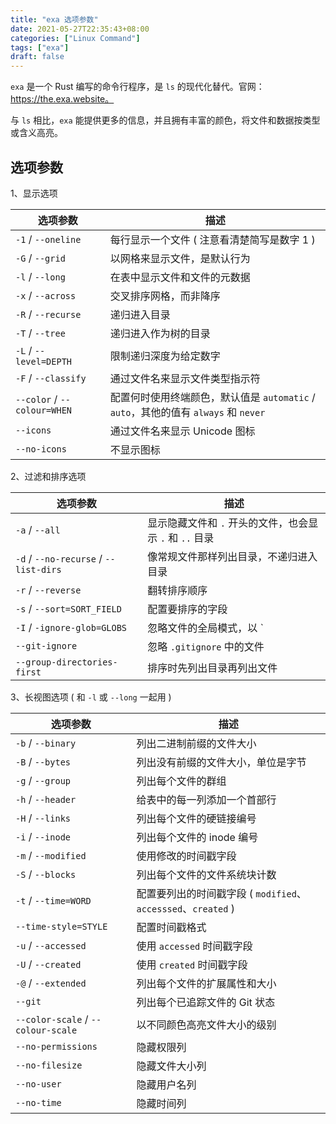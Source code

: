 ```yaml
---
title: "exa 选项参数"
date: 2021-05-27T22:35:43+08:00
categories: ["Linux Command"]
tags: ["exa"]
draft: false
---
```


`exa` 是一个 Rust 编写的命令行程序，是 `ls` 的现代化替代。官网：https://the.exa.website。

与 `ls` 相比，`exa` 能提供更多的信息，并且拥有丰富的颜色，将文件和数据按类型或含义高亮。

<!--more-->

## 选项参数

1、显示选项

| 选项参数                    | 描述                                                         |
| --------------------------- | ------------------------------------------------------------ |
| `-1` / `--oneline`          | 每行显示一个文件 ( 注意看清楚简写是数字 1 ) |
| `-G` / `--grid`             | 以网格来显示文件，是默认行为                                 |
| `-l` / `--long`             | 在表中显示文件和文件的元数据                                 |
| `-x` / `--across`           | 交叉排序网格，而非降序                                       |
| `-R` / `--recurse`          | 递归进入目录                                                 |
| `-T` / `--tree`             | 递归进入作为树的目录                                         |
| `-L` / `--level=DEPTH`      | 限制递归深度为给定数字                                       |
| `-F` / `--classify`         | 通过文件名来显示文件类型指示符                               |
| `--color` / `--colour=WHEN` | 配置何时使用终端颜色，默认值是 `automatic` / `auto`，其他的值有 `always` 和 `never` |
| `--icons`                   | 通过文件名来显示 Unicode 图标                                |
| `--no-icons`                | 不显示图标                                                   |

2、过滤和排序选项

| 选项参数                              | 描述                                                     |
| ------------------------------------- | -------------------------------------------------------- |
| `-a` / `--all`                        | 显示隐藏文件和 `.` 开头的文件，也会显示 `.` 和 `..` 目录 |
| `-d` / `--no-recurse` / `--list-dirs` | 像常规文件那样列出目录，不递归进入目录                   |
| `-r` / `--reverse`                    | 翻转排序顺序                                             |
| `-s` / `--sort=SORT_FIELD`            | 配置要排序的字段                                         |
| `-I` / `-ignore-glob=GLOBS`           | 忽略文件的全局模式，以 `|` 分隔多个文件                  |
| `--git-ignore`                        | 忽略 `.gitignore` 中的文件                               |
| `--group-directories-first`           | 排序时先列出目录再列出文件                               |

3、长视图选项 ( 和 `-l` 或 `--long` 一起用 )

| 选项参数                           | 描述                                                         |
| ---------------------------------- | ------------------------------------------------------------ |
| `-b` / `--binary`                  | 列出二进制前缀的文件大小                                     |
| `-B` / `--bytes`                   | 列出没有前缀的文件大小，单位是字节                           |
| `-g` / `--group`                   | 列出每个文件的群组                                           |
| `-h` / `--header`                  | 给表中的每一列添加一个首部行                                 |
| `-H` / `--links`                   | 列出每个文件的硬链接编号                                     |
| `-i` / `--inode`                   | 列出每个文件的 inode 编号                                    |
| `-m` / `--modified`                | 使用修改的时间戳字段                                         |
| `-S` / `--blocks`                  | 列出每个文件的文件系统块计数                                 |
| `-t` / `--time=WORD`               | 配置要列出的时间戳字段 ( `modified`、`accesssed`、`created` ) |
| `--time-style=STYLE`               | 配置时间戳格式                                               |
| `-u` / `--accessed`                | 使用 `accessed` 时间戳字段                                   |
| `-U` / `--created`                 | 使用 `created` 时间戳字段                                    |
| `-@` / `--extended`                | 列出每个文件的扩展属性和大小                                 |
| `--git`                            | 列出每个已追踪文件的 Git 状态                                |
| `--color-scale` / `--colour-scale` | 以不同颜色高亮文件大小的级别                                 |
| `--no-permissions`                 | 隐藏权限列                                                   |
| `--no-filesize`                    | 隐藏文件大小列                                               |
| `--no-user`                        | 隐藏用户名列                                                 |
| `--no-time`                        | 隐藏时间列                                                   |
